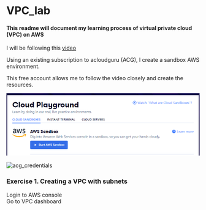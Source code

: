 # VPC_lab  
#### This readme will document my learning process of virtual private cloud (VPC) on AWS  

I will be following this [video](https://www.youtube.com/watch?v=g2JOHLHh4rI)  

<!-- ![alttext](/images/filename) -->

Using an existing subscription to acloudguru (ACG), I create a sandbox AWS environment.  
  
This free account allows me to follow the video closely and create the resources.  

![acg_aws](/images/acg_aws.png)

![acg_credentials](/images/acg_credentials.png)

###  Exercise 1. Creating a VPC with subnets  



Login to AWS console  
Go to VPC dashboard  

